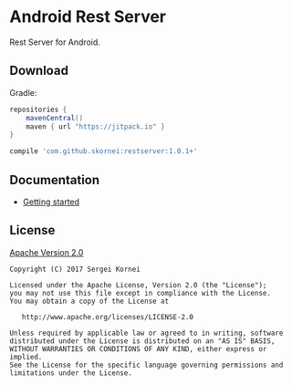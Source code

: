 Android Rest Server
========

Rest Server for Android.

## Download

Gradle:
```groovy
repositories {
    mavenCentral()
    maven { url "https://jitpack.io" }
}

compile 'com.github.skornei:restserver:1.0.1+'
```

## Documentation
* [Getting started](https://github.com/skornei/restserver/wiki/Getting-started)

## License

[Apache Version 2.0](http://www.apache.org/licenses/LICENSE-2.0.html)

    Copyright (C) 2017 Sergei Kornei

    Licensed under the Apache License, Version 2.0 (the "License");
    you may not use this file except in compliance with the License.
    You may obtain a copy of the License at

       http://www.apache.org/licenses/LICENSE-2.0

    Unless required by applicable law or agreed to in writing, software
    distributed under the License is distributed on an "AS IS" BASIS,
    WITHOUT WARRANTIES OR CONDITIONS OF ANY KIND, either express or implied.
    See the License for the specific language governing permissions and
    limitations under the License.
